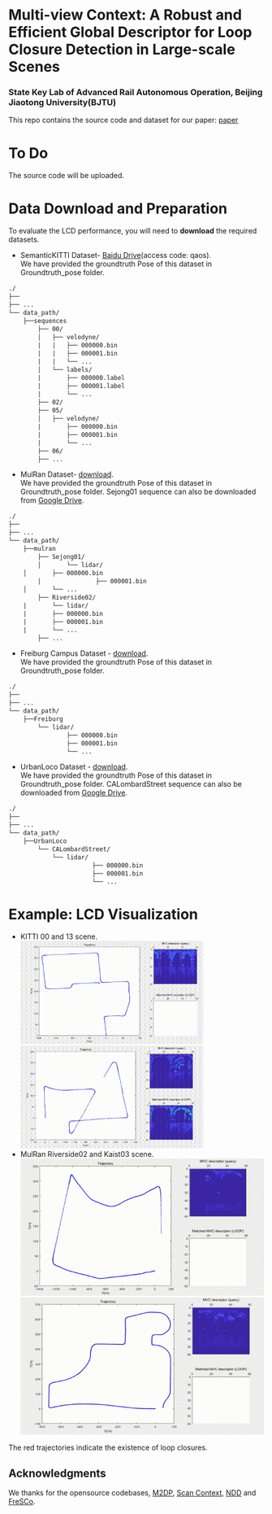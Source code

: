 # Multi-view Context: A Robust and Efficient Global Descriptor for Loop Closure Detection in Large-scale Scenes
### State Key Lab of Advanced Rail Autonomous Operation, Beijing Jiaotong University(BJTU)
This repo contains the source code and dataset for our paper:
[paper](https://github.com/robotvision2BJTU/Multi-viewContext)

# To Do
The source code will be uploaded.

# Data Download and Preparation
To evaluate the LCD performance, you will need to **download** the required datasets.

- SemanticKITTI Dataset- [Baidu Drive](https://pan.baidu.com/s/1LL2LItLEQpOt4HLWodTpWQ?pwd=qaos)(access code: qaos).
<br> We have provided the groundtruth Pose of this dataset in Groundtruth_pose folder.
```
./
├── 
├── ...
└── data_path/
    ├──sequences
        ├── 00/          
        │   ├── velodyne/	
        |   |	├── 000000.bin
        |   |	├── 000001.bin
        |   |	└── ...
        │   └── labels/ 
        |       ├── 000000.label
        |       ├── 000001.label
        |       └── ...
        ├── 02/ 
        ├── 05/ 
        │   ├── velodyne/	
        |    	├── 000000.bin
        |    	├── 000001.bin
        |    	└── ...
        ├── 06/
        ├── ...

```
- MulRan Dataset- [download](https://sites.google.com/view/mulran-pr/home).
<br> We have provided the groundtruth Pose of this dataset in Groundtruth_pose folder. Sejong01 sequence can also be downloaded from [Google Drive](https://drive.google.com/file/d/17Lo-fgDgkeLxDTVdY-Sn7pj0xoeCL9nE/view?usp=sharing).
```
./
├── 
├── ...
└── data_path/
    ├──mulran
        ├── Sejong01/      
        │   	└── lidar/
	│		├── 000000.bin          
        |               ├── 000001.bin
	│		└── ...
        ├── Riverside02/
	|   	└── lidar/
	|		├── 000000.bin          
	|		├── 000001.bin
	|		└── ...
        ├── ...
```
- Freiburg Campus Dataset - [download](https://drive.google.com/file/d/1eJFcMEEcNQynoNqeYoyBIZi0I4Gs1mH6/view?usp=sharing).
<br> We have provided the groundtruth Pose of this dataset in Groundtruth_pose folder.
```
./
├── 
├── ...
└── data_path/
    ├──Freiburg
        └── lidar/   	
            	├── 000000.bin
                ├── 000001.bin
            	└── ...
```
- UrbanLoco Dataset - [download](https://github.com/weisongwen/UrbanLoco).
<br> We have provided the groundtruth Pose of this dataset in Groundtruth_pose folder. CALombardStreet sequence can also be downloaded from [Google Drive](https://drive.google.com/file/d/1-av6k8BvpDnchmYWyNnlD4foK5D2vCEe/view?usp=sharing).
```
./
├── 
├── ...
└── data_path/
    ├──UrbanLoco
        └── CALombardStreet/      
           	└── lidar/
                       ├── 000000.bin          
                       ├── 000001.bin
                       └── ...
```
# Example: LCD Visualization<br>
- KITTI 00 and 13 scene.<br>
<img src="media/KITTI_00.gif" width="360px"> <img src="media/KITTI_13.gif" width="360px"><br>
- MulRan Riverside02 and Kaist03 scene.<br>
<img src="media/MulRan_Riverside02.gif" width="480px"> <img src="media/MulRan_Kaist03.gif" width="480px"><br>

The red trajectories indicate the existence of loop closures.
## Acknowledgments
We thanks for the opensource codebases, [M2DP](https://github.com/LiHeUA/M2DP), [Scan Context](https://github.com/asdfghjkl623/scancontext/tree/master/matlab
), [NDD](https://github.com/zhouruihao1001/NDD) and [FreSCo](https://github.com/soytony/FreSCo).
